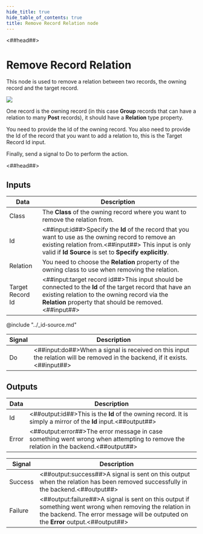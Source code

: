 ```yaml
---
hide_title: true
hide_table_of_contents: true
title: Remove Record Relation node
---
```


<##head##>

# Remove Record Relation

This node is used to remove a relation between two records, the owning record and the target record.

<div className="ndl-image-with-background l">

![](/nodes/data/cloud-data/remove-record-relation/remove-relation.png)

</div>

One record is the owning record (in this case **Group** records that can have a relation to many **Post** records), it should have a **Relation** type property.

You need to provide the <span className="ndl-data">Id</span> of the owning record. You also need to provide the <span className="ndl-data">Id</span> of the record that you want to add a relation to, this is the <span className="ndl-data">Target Record Id</span> input.

Finally, send a <span className="ndl-signal">signal</span> to <span className="ndl-signal">Do</span> to perform the action.

<##head##>

## Inputs

| Data                                               | Description                                                                                                                                                                                                          |
| -------------------------------------------------- | -------------------------------------------------------------------------------------------------------------------------------------------------------------------------------------------------------------------- |
| <span className="ndl-data">Class</span>            | The **Class** of the owning record where you want to remove the relation from.                                                                                                                                       |
| <span className="ndl-data">Id</span>               | <##input:id##>Specify the **Id** of the record that you want to use as the owning record to remove an existing relation from.<##input##> This input is only valid if **Id Source** is set to **Specify explicitly**. |
| <span className="ndl-data">Relation</span>         | You need to choose the **Relation** property of the owning class to use when removing the relation.                                                                                                                  |
| <span className="ndl-data">Target Record Id</span> | <##input:target record id##>This input should be connected to the **Id** of the target record that have an existing relation to the owning record via the **Relation** property that should be removed.<##input##>   |

@include "../_id-source.md"

| Signal                                 | Description                                                                                                                 |
| -------------------------------------- | --------------------------------------------------------------------------------------------------------------------------- |
| <span className="ndl-signal">Do</span> | <##input:do##>When a signal is received on this input the relation will be removed in the backend, if it exists.<##input##> |

## Outputs

| Data                                    | Description                                                                                                                         |
| --------------------------------------- | ----------------------------------------------------------------------------------------------------------------------------------- |
| <span className="ndl-data">Id</span>    | <##output:id##>This is the **Id** of the owning record. It is simply a mirror of the **Id** input.<##output##>                      |
| <span className="ndl-data">Error</span> | <##output:error##>The error message in case something went wrong when attempting to remove the relation in the backend.<##output##> |

| Signal                                      | Description                                                                                                                                                                                    |
| ------------------------------------------- | ---------------------------------------------------------------------------------------------------------------------------------------------------------------------------------------------- |
| <span className="ndl-signal">Success</span> | <##output:success##>A signal is sent on this output when the relation has been removed successfully in the backend.<##output##>                                                                |
| <span className="ndl-signal">Failure</span> | <##output:failure##>A signal is sent on this output if something went wrong when removing the relation in the backend. The error message will be outputed on the **Error** output.<##output##> |
